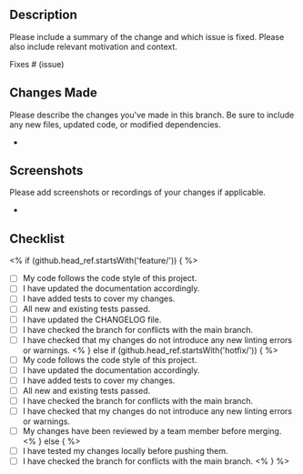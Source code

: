 ## Description
Please include a summary of the change and which issue is fixed. Please also include relevant motivation and context.

Fixes # (issue)

## Changes Made
Please describe the changes you've made in this branch. Be sure to include any new files, updated code, or modified dependencies.

-

## Screenshots
Please add screenshots or recordings of your changes if applicable.

-

## Checklist

<% if (github.head_ref.startsWith('feature/')) { %>
- [ ] My code follows the code style of this project.
- [ ] I have updated the documentation accordingly.
- [ ] I have added tests to cover my changes.
- [ ] All new and existing tests passed.
- [ ] I have updated the CHANGELOG file.
- [ ] I have checked the branch for conflicts with the main branch.
- [ ] I have checked that my changes do not introduce any new linting errors or warnings.
<% } else if (github.head_ref.startsWith('hotfix/')) { %>
- [ ] My code follows the code style of this project.
- [ ] I have updated the documentation accordingly.
- [ ] I have added tests to cover my changes.
- [ ] All new and existing tests passed.
- [ ] I have checked the branch for conflicts with the main branch.
- [ ] I have checked that my changes do not introduce any new linting errors or warnings.
- [ ] My changes have been reviewed by a team member before merging.
<% } else { %>
- [ ] I have tested my changes locally before pushing them.
- [ ] I have checked the branch for conflicts with the main branch.
<% } %>
